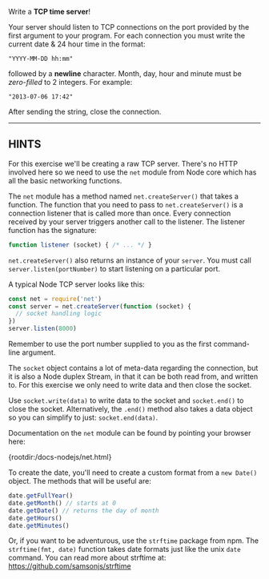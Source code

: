 Write a **TCP time server**!

Your server should listen to TCP connections on the port provided by the first argument to your program. For each connection you must write the current date & 24 hour time in the format:

```
"YYYY-MM-DD hh:mm"
```

followed by a **newline** character. Month, day, hour and minute must be *zero-filled* to 2 integers. For example:

```
"2013-07-06 17:42"
```

After sending the string, close the connection.

----------------------------------------------------------------------
## HINTS

For this exercise we'll be creating a raw TCP server. There's no HTTP involved here so we need to use the `net` module from Node core which has all the basic networking functions.

The `net` module has a method named `net.createServer()` that takes a function. The function that you need to pass to `net.createServer()` is a connection listener that is called more than once. Every connection received by your server triggers another call to the listener. The listener function has the signature:

```js
function listener (socket) { /* ... */ }
```

`net.createServer()` also returns an instance of your `server`. You must call `server.listen(portNumber)` to start listening on a particular port.

A typical Node TCP server looks like this:

```js
const net = require('net')
const server = net.createServer(function (socket) {
  // socket handling logic
})
server.listen(8000)
```

Remember to use the port number supplied to you as the first command-line argument.

The `socket` object contains a lot of meta-data regarding the connection, but it is also a Node duplex Stream, in that it can be both read from, and written to. For this exercise we only need to write data and then close the socket.

Use `socket.write(data)` to write data to the socket and `socket.end()` to close the socket. Alternatively, the `.end()` method also takes a data object so you can simplify to just: `socket.end(data)`.

Documentation on the `net` module can be found by pointing your browser here:

  {rootdir:/docs-nodejs/net.html}

To create the date, you'll need to create a custom format from a `new Date()` object. The methods that will be useful are:

```js
date.getFullYear()
date.getMonth() // starts at 0
date.getDate() // returns the day of month
date.getHours()
date.getMinutes()
```

Or, if you want to be adventurous, use the `strftime` package from npm. The `strftime(fmt, date)` function takes date formats just like the unix `date` command. You can read more about strftime at: https://github.com/samsonjs/strftime
